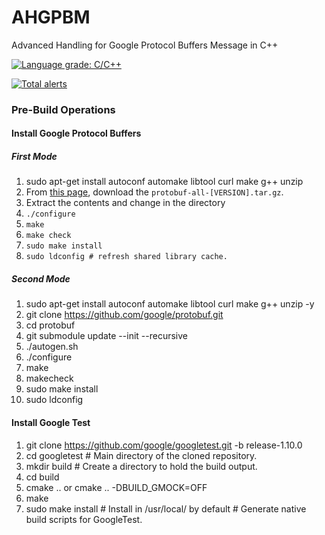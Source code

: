 # AHGPBM
Advanced Handling for Google Protocol Buffers Message in C++

[![Language grade: C/C++](https://img.shields.io/lgtm/grade/cpp/g/ZigRazor/AHGPBM.svg?logo=lgtm&logoWidth=18)](https://lgtm.com/projects/g/ZigRazor/AHGPBM/context:cpp)

[![Total alerts](https://img.shields.io/lgtm/alerts/g/ZigRazor/AHGPBM.svg?logo=lgtm&logoWidth=18)](https://lgtm.com/projects/g/ZigRazor/AHGPBM/alerts/)



### Pre-Build Operations
#### Install Google Protocol Buffers
##### First Mode
 1. sudo apt-get install autoconf automake libtool curl make g++ unzip
 2. From [this page](https://github.com/protocolbuffers/protobuf/releases), download the `protobuf-all-[VERSION].tar.gz`. 
 3. Extract the contents and change in the directory 
 4. `./configure`
 5. `make`
 6. `make check`
 7. `sudo make install`
 8. `sudo ldconfig # refresh shared library cache.`

##### Second Mode
 1. sudo apt-get install autoconf automake libtool curl make g++ unzip -y
 2. git clone https://github.com/google/protobuf.git
 3. cd protobuf
 4. git submodule update --init --recursive
 5. ./autogen.sh
 6. ./configure
 7. make
 8. makecheck 
 9. sudo make install
 10. sudo ldconfig
   
#### Install Google Test

1. git clone https://github.com/google/googletest.git -b release-1.10.0
2. cd googletest        # Main directory of the cloned repository.
3. mkdir build          # Create a directory to hold the build output.
4. cd build
5. cmake ..     or     cmake .. -DBUILD_GMOCK=OFF
6. make
7. sudo make install    # Install in /usr/local/ by default        # Generate native build scripts for GoogleTest.
